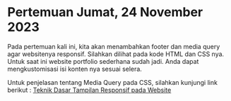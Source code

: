 
# Pertemuan Jumat, 24 November 2023

Pada pertemuan kali ini, kita akan menambahkan footer dan media query agar websitenya responsif. Silahkan dilihat pada kode HTML dan CSS nya. Untuk saat ini website portfolio sederhana sudah jadi. Anda dapat mengkustomisasi isi konten nya sesuai selera.

Untuk penjelasan tentang Media Query pada CSS, silahkan kunjungi link berikut :
[Teknik Dasar Tampilan Responsif pada Website](https://www.dicoding.com/blog/dasar-tampilan-responsif-pada-website/)



